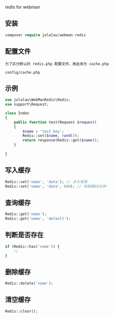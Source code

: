 redis for webman

##  安装
```php
composer require jolalau/webman-redis
```

##  配置文件
```
为了区分默认的 redis.php 配置文件，故此改为 cache.php

config/cache.php
```

## 示例

```php
use jolalau\WebManRedis\Redis;
use support\Request;

class Index
{
    public function test(Request $request)
    {
        $name = 'test_key';
        Redis::set($name, rand());
        return response(Redis::get($name));
    }
   
}
```

## 写入缓存
```php
Redis::set('name', 'data'); // 永久有效
Redis::set('name', 'data', 600); // 有效期10分钟
```

## 查询缓存
```php
Redis::get('name');
Redis::get('name', 'default');
```

## 判断是否存在
```php
if (Redis::has('name')) {
    //
}
```

## 删除缓存
```php
Redis::delete('name');
```

## 清空缓存
```php
Redis::clear();
```